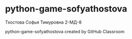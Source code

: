 # python-game-sofyathostova
Тхостова Софья Тимуровна 2-МД-8

python-game-sofyathostova created by GitHub Classroom
